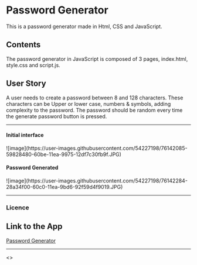 # Password Generator
This is a password generator made in Html, CSS and JavaScript.

<h2>Contents</h2>
<p>
The password generator in JavaScript is composed of 3 pages, index.html, style.css and script.js. 
</p>

<h2>User Story</h2>
<p>
  A user needs to create a password between 8 and 128 characters. These characters can be Upper or lower case, numbers & symbols, adding complexity to the password. The password should be random every time the generate password button is pressed.
</p>
<hr>
<h4>Initial interface</h4>
![image](https://user-images.githubusercontent.com/54227198/76142085-59828480-60be-11ea-9975-12df7c30fb9f.JPG)
<h4>Password Generated</h4>
![image](https://user-images.githubusercontent.com/54227198/76142284-28a34f00-60c0-11ea-9bd6-92f59d4f9019.JPG)
<hr>
<h3>Licence</h3>
<p>

</p>
<h2>Link to the App</h2>
<a href="https://johnnyboysydney.github.io/PasswordGenerator/.">Password Generator</a><hr>
<>
